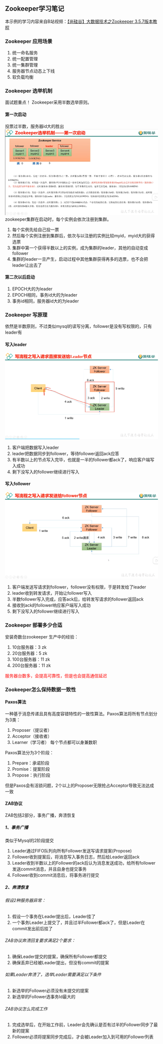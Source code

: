 ## Zookeeper学习笔记
本示例的学习内容来自B站视频：[【尚硅谷】大数据技术之Zookeeper 3.5.7版本教程](https://www.bilibili.com/video/BV1to4y1C7gw)

### Zookeeper 应用场景
1. 统一命名服务
2. 统一配置管理
3. 统一集群管理
4. 服务器节点动态上下线
5. 软负载均衡

### Zookeeper 选举机制
  面试题重点！
  Zookeeper采用半数选举原则。
#### 第一次启动
投票过半数，服务器id大的胜出
![img.png](img/第一次启动.png)
zookeeper集群在启动时，每个实例会依次注册到集群。
1. 每个实例先给自己投一票
2. 然后每个实例注册到集群后，依次与以注册的实例比较myid，myid大的获得选票
3. 集群中第一个获得半数以上的实例，成为集群的leader，其他的自动变成follower
4. 集群的leader一旦产生，启动过程中其他集群获得再多的选票，也不会把leader让出去了

#### 第二次以后启动
1. EPOCH大的为leader
2. EPOCH相同，事务id大的为leader
3. 事务id相同，服务器id大的为leader

### Zookeeper 写原理
依然是半数原则，不过类似mysql的读写分离，follower是没有写权限的，只有leader有
#### 写入leader
![img.png](img/写原理.png)
1. 客户端把数据写入leader
2. leader把数据同步到follower，等待follower返回ack应答
3. 有半数以上的节点写入完毕，也就是一半的follower都ack了，响应客户端写入成功
4. 剩下没写入的follower继续进行写入

#### 写入follower
![img.png](img/写入follower.png)
1. 客户端发送写请求到follower，follower没有权限，于是转发给了leader
2. leader收到转发请求，开始让follower写入
3. 半数follower写入完成，应答ack后，给转发写请求的follower返回ack
4. 接收到ack的follower响应客户端写入成功
5. 剩下没写入的follower继续进行写入


### Zookeeper 部署多少合适
安装奇数台zookeeper
生产中的经验：
1. 10台服务器：3 zk
2. 20台服务器：5 zk
3. 100台服务器：11 zk
4. 200台服务器：11 zk

<style>
.reaFont{
  color: red;
}
</style>

<span class="reaFont">服务器台数多，会提高可靠性，但是也会提高通信延迟</span>

### Zookeeper怎么保持数据一致性

#### Paxos算法
一种基于消息传递且具有高度容错特性的一致性算法。Paxos算法将所有节点划分为3类：
1. Proposer（提议者）
2. Acceptor（接收者）
3. Learner（学习者）
每个节点都可以身兼数职

Paxos算法分为3个阶段：
1. Prepare：承诺阶段
2. Promise：提案阶段
3. Propose：执行阶段

但是Paxos会有活锁问题，2个以上的Proposer无限抢占Acceptor导致无法达成一致

#### ZAB协议
ZAB包括2部分，事务广播，奔溃恢复
##### 1、事务广播
类似于Mysql的2阶段提交
1. Leader通过FIFO队列向所有Follower发送写请求提案(Propose)
2. Follower收到提案后，将消息写入事务日志，然后给Leader返回ack
3. Leader收到半数以上的Follower的ack后认为消息发送成功，给所有follower发送commit消息，并且自身也提交事务
4. Follower收到commit消息后，将事务进行提交
##### 2、奔溃恢复
###### 假设2种服务器异常：

1) 假设一个事务在Leader提出后，Leader挂了
2) 一个事务Leader上提交了，并且过半Follower都ack了，但是Leader在commit发出前后挂了

###### ZAB协议奔溃回复要求满足2个要求：

1) 确保Leader提交的提案，确保所有Follower都提交
2) 确保丢弃已经被Leader提出，但没有commit的提案

###### 如果Leader奔溃了，选举Leader需要满足以下条件
1) 新选举的Follower必须没有未提交的提案
2) 新选举的Follower选事务Id最大的

###### ZAB协议怎么完成工作
1) 完成选举后，在开始工作前，Leader会先确认是否有过半的Follower同步了最新的提案
2) Follower必须将提案同步完成后，才会被Leader加入到可用的Follower列表
